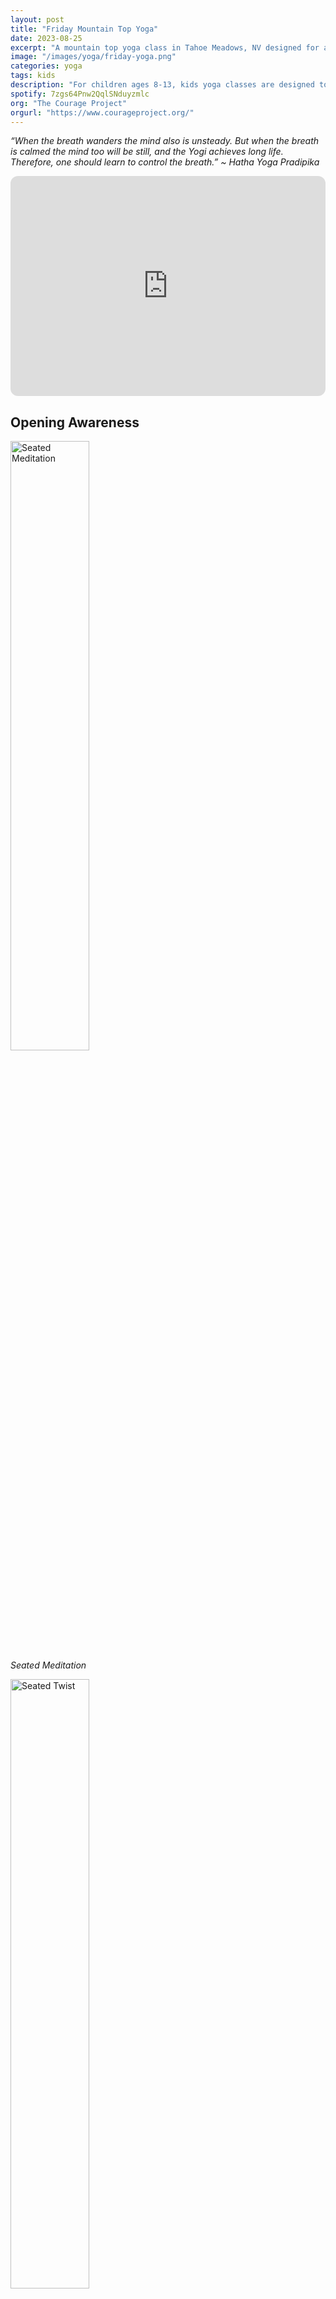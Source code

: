 ```yaml
---
layout: post
title: "Friday Mountain Top Yoga"
date: 2023-08-25
excerpt: "A mountain top yoga class in Tahoe Meadows, NV designed for a younger audience with a focus on movement, breath, and mindfulness."
image: "/images/yoga/friday-yoga.png"
categories: yoga
tags: kids
description: "For children ages 8-13, kids yoga classes are designed to promote mindfullness and stress tolerance."
spotify: 7zgs64Pnw2QqlSNduyzmlc
org: "The Courage Project"
orgurl: "https://www.courageproject.org/"
---
```




_“When the breath wanders the mind also is unsteady. But when the breath is calmed the mind too will be still, and the Yogi achieves long life. Therefore, one should learn to control the breath.” ~ Hatha Yoga Pradipika_

<iframe style="border-radius:12px" src="https://open.spotify.com/embed/playlist/{{ page.spotify }}?utm_source=generator" width="100%" height="352" frameBorder="0" allowfullscreen="" allow="autoplay; clipboard-write; encrypted-media; fullscreen; picture-in-picture" loading="lazy"></iframe>


## Opening Awareness


<div class="row">
  <div class="column">
    <img src="/images/yoga/lotus-meditation.png" alt="Seated Meditation" style="width:50%">
    <figcaption><i>Seated Meditation<p></p></i></figcaption>
  </div>
  <div class="column">
    <img src="/images/yoga/lotus-twist.png" alt="Seated Twist" style="width:50%">
    <figcaption><i>Seated Twist<p></p></i></figcaption>
  </div>
  <div class="column">
    <img src="/images/yoga/childs-pose.png" alt="Child's Pose" style="width:50%">
    <figcaption><i>Child's Pose<p></p></i></figcaption>
  </div>
</div>


## Opening Stretch


<div class="row">
  <div class="column">
    <img src="/images/yoga/tabletop.png" alt="Table" style="width:50%">
    <figcaption><i>Table<p></p></i></figcaption>
  </div>
  <div class="column">
    <img src="/images/yoga/cat.png" alt="Cat" style="width:50%">
    <figcaption><i>Cat<p></p></i></figcaption>
  </div>
  <div class="column">
    <img src="/images/yoga/cow.png" alt="Cow" style="width:50%">
    <figcaption><i>Cow<p></p></i></figcaption>
  </div>
</div>


<div class="row">
  <div class="column">
    <img src="/images/yoga/down-dog.png" alt="Down Dog" style="width:50%">
    <figcaption><i>Downward Facing Dog<p></p></i></figcaption>
  </div>
  <div class="column">
    <img src="/images/yoga/lions-breath.png" alt="Lion's Breath" style="width:50%">
    <figcaption><i>Lion's Breath<p></p></i></figcaption>
  </div>
  <div class="column">
</div>
</div>


## Standing Breath of Joy



<div class="row">
  <div class="column">
    <img src="/images/yoga/mountain.png" alt="Mountain" style="width:50%">
    <figcaption><i>Mountain<p></p></i></figcaption>
  </div>
  <div class="column">
    <img src="/images/yoga/mountain-extended.png" alt="Extended Mountain" style="width:50%">
    <figcaption><i>Extended Mountain<p></p></i></figcaption>
  </div>
  <div class="column">
    <img src="/images/yoga/forward-fold-1.png" alt="Forward Fold" style="width:50%">
    <figcaption><i>Forward Fold<p></p></i></figcaption>
  </div>
</div>



## Floor Work


<div class="row">
  <div class="column">
    <img src="/images/yoga/plank.png" alt="Alligator" style="width:50%">
    <figcaption><i>Alligator<p></p></i></figcaption>
  </div>
  <div class="column">
    <img src="/images/yoga/cobra.png" alt="Cobra" style="width:50%">
    <figcaption><i>Cobra<p></p></i></figcaption>
  </div>
  <div class="column">
    <img src="/images/yoga/lizard.png" alt="Lizard" style="width:50%">
    <figcaption><i>Lizard<p></p></i></figcaption>
  </div>
</div>


## Balancing and Breathing Practice


<div class="row">
  <div class="column">
    <img src="/images/yoga/star.png" alt="Star" style="width:50%">
    <figcaption><i>Star<p></p></i></figcaption>
  </div>
  <div class="column">
    <img src="/images/yoga/starfish.png" alt="Starfish" style="width:50%">
    <figcaption><i>Wide-leg forward fold<p></p></i></figcaption>
  </div>
</div>

<div class="row">
  <div class="column">
    <img src="/images/yoga/warrior-2.png" alt="Warrior II" style="width:50%">
    <figcaption><i>Warrior II<p></p></i></figcaption>
  </div>
  <div class="column">
    <img src="/images/yoga/reverse-warrior.png" alt="Peaceful Warrior" style="width:50%">
    <figcaption><i>Peaceful Warrior<p></p></i></figcaption>
  </div>
</div>



<div class="row">
    <div class="column">
    <img src="/images/yoga/chair.png" alt="Chair" style="width:50%">
    <figcaption><i>Chair<p></p></i></figcaption>
  </div>
  <div class="column">
    <img src="/images/yoga/boat.png" alt="Boat" style="width:50%">
    <figcaption><i>Boat<p></p></i></figcaption>
  </div>
  <div class="column">
    <img src="/images/yoga/butterfly.png" alt="Butterfly" style="width:50%">
    <figcaption><i>Butterfly<p></p></i></figcaption>
  </div>
</div>


<div class="row">
  <div class="column">
    <img src="/images/yoga/tree.png" alt="Tree" style="width:50%">
    <figcaption><i>Tree<p></p></i></figcaption>
  </div>
  <div class="column">
    <img src="/images/yoga/warrior-3.png" alt="Airplane" style="width:50%">
    <figcaption><i>Airplane<p></p></i></figcaption>
  </div>
</div>


<div class="row">
    <div class="column">
    <img src="/images/yoga/childs-pose.png" alt="Child's Pose" style="width:50%">
    <figcaption><i>Child's Pose<p></p></i></figcaption>
  </div>
  <div class="column">
    <img src="/images/yoga/table-balancing.jpeg" alt="Balancing Tabletop" style="width:50%">
    <figcaption><i>Balancing Tabletop<p></p></i></figcaption>
  </div>
  <div class="column">
    <img src="/images/yoga/pigeon.png" alt="Pigeon" style="width:50%">
    <figcaption><i>Pigeon<p></p></i></figcaption>
  </div>
</div>

## Inversion


<div class="row">
    <div class="column">
    <img src="/images/yoga/forward-fold-2.png" alt="Seated Forward Fold" style="width:50%">
    <figcaption><i>Seated Forward Fold<p></p></i></figcaption>
  </div>
  <div class="column">
    <img src="/images/yoga/legs-up.png" alt="Legs Up" style="width:50%">
    <figcaption><i>Legs Up<p></p></i></figcaption>
  </div>
  <div class="column">
    <img src="/images/yoga/bridge.png" alt="Bridge" style="width:50%">
    <figcaption><i>Bridge<p></p></i></figcaption>
  </div>
</div>


<div class="row">
  <div class="column">
    <img src="/images/yoga/reclined-twist.png" alt="Reclined Twist" style="width:50%">
    <figcaption><i>Reclined Twist<p></p></i></figcaption>
  </div>
  <div class="column">
    <img src="/images/yoga/hug.png" alt="Hug" style="width:50%">
    <figcaption><i>Hug<p></p></i></figcaption>
  </div>
</div>




## Relaxation



<div class="row">
  <div class="column">
    <img src="/images/yoga/shavasana.png" alt="Shavasana" style="width:50%">
    <figcaption><i>Shavasana<p></p></i></figcaption>
  </div>
  <div class="column">
    <img src="/images/yoga/lotus-meditation.png" alt="Seated Meditation" style="width:50%">
    <figcaption><i>Seated Meditation<p></p></i></figcaption>
  </div>
</div>

_The black and white yoga icons from created by <a href="https://www.flaticon.com/free-icons/workout" title="workout icons">dDara </a>, <a href="https://www.flaticon.com/free-icons/exercise" title="exercise icons">monkik</a>, <a href="https://www.flaticon.com/free-icons/yoga" title="yoga icons">Freepik </a>, and <a href="https://www.flaticon.com/free-icons/yoga-pose" title="yoga pose icons">Eideticmemo</a>._

## Comments

This yoga class was organized by [The Courage Project](https://www.courageproject.org/) and took place near the Tahoe Meadows South Trailhead in Nevada. The yoga sequence designed for a younger audience, with poses referred to by animal names where possible and a focus is on syncing movement to breath. It contains 7 sections (open awareness, open stretch, standing breath work, floor work, balancing poses, inversions, and relaxation).  Much of the sequence was inspired by a YouTube video called [Fun Kids Yoga w/ Kris Blunt (30 Minute Class)](https://www.youtube.com/watch?v=5sYUnnyPsRM). A 40-minute playlist accompanies the sequence to help sync the breath with movement and stillness. 
<figure>
<img src="/images/yoga/fridayplan.png" style="width:80%">
</figure>




<blockquote class="instagram-media" data-instgrm-captioned data-instgrm-permalink="https://www.instagram.com/p/CwED5WwviSp/?utm_source=ig_embed&amp;utm_campaign=loading" data-instgrm-version="14" style=" background:#FFF; border:0; border-radius:3px; box-shadow:0 0 1px 0 rgba(0,0,0,0.5),0 1px 10px 0 rgba(0,0,0,0.15); margin: 1px; max-width:540px; min-width:326px; padding:0; width:99.375%; width:-webkit-calc(100% - 2px); width:calc(100% - 2px);"><div style="padding:16px;"> <a href="https://www.instagram.com/p/CwED5WwviSp/?utm_source=ig_embed&amp;utm_campaign=loading" style=" background:#FFFFFF; line-height:0; padding:0 0; text-align:center; text-decoration:none; width:100%;" target="_blank"> <div style=" display: flex; flex-direction: row; align-items: center;"> <div style="background-color: #F4F4F4; border-radius: 50%; flex-grow: 0; height: 40px; margin-right: 14px; width: 40px;"></div> <div style="display: flex; flex-direction: column; flex-grow: 1; justify-content: center;"> <div style=" background-color: #F4F4F4; border-radius: 4px; flex-grow: 0; height: 14px; margin-bottom: 6px; width: 100px;"></div> <div style=" background-color: #F4F4F4; border-radius: 4px; flex-grow: 0; height: 14px; width: 60px;"></div></div></div><div style="padding: 19% 0;"></div> <div style="display:block; height:50px; margin:0 auto 12px; width:50px;"><svg width="50px" height="50px" viewBox="0 0 60 60" version="1.1" xmlns="https://www.w3.org/2000/svg" xmlns:xlink="https://www.w3.org/1999/xlink"><g stroke="none" stroke-width="1" fill="none" fill-rule="evenodd"><g transform="translate(-511.000000, -20.000000)" fill="#000000"><g><path d="M556.869,30.41 C554.814,30.41 553.148,32.076 553.148,34.131 C553.148,36.186 554.814,37.852 556.869,37.852 C558.924,37.852 560.59,36.186 560.59,34.131 C560.59,32.076 558.924,30.41 556.869,30.41 M541,60.657 C535.114,60.657 530.342,55.887 530.342,50 C530.342,44.114 535.114,39.342 541,39.342 C546.887,39.342 551.658,44.114 551.658,50 C551.658,55.887 546.887,60.657 541,60.657 M541,33.886 C532.1,33.886 524.886,41.1 524.886,50 C524.886,58.899 532.1,66.113 541,66.113 C549.9,66.113 557.115,58.899 557.115,50 C557.115,41.1 549.9,33.886 541,33.886 M565.378,62.101 C565.244,65.022 564.756,66.606 564.346,67.663 C563.803,69.06 563.154,70.057 562.106,71.106 C561.058,72.155 560.06,72.803 558.662,73.347 C557.607,73.757 556.021,74.244 553.102,74.378 C549.944,74.521 548.997,74.552 541,74.552 C533.003,74.552 532.056,74.521 528.898,74.378 C525.979,74.244 524.393,73.757 523.338,73.347 C521.94,72.803 520.942,72.155 519.894,71.106 C518.846,70.057 518.197,69.06 517.654,67.663 C517.244,66.606 516.755,65.022 516.623,62.101 C516.479,58.943 516.448,57.996 516.448,50 C516.448,42.003 516.479,41.056 516.623,37.899 C516.755,34.978 517.244,33.391 517.654,32.338 C518.197,30.938 518.846,29.942 519.894,28.894 C520.942,27.846 521.94,27.196 523.338,26.654 C524.393,26.244 525.979,25.756 528.898,25.623 C532.057,25.479 533.004,25.448 541,25.448 C548.997,25.448 549.943,25.479 553.102,25.623 C556.021,25.756 557.607,26.244 558.662,26.654 C560.06,27.196 561.058,27.846 562.106,28.894 C563.154,29.942 563.803,30.938 564.346,32.338 C564.756,33.391 565.244,34.978 565.378,37.899 C565.522,41.056 565.552,42.003 565.552,50 C565.552,57.996 565.522,58.943 565.378,62.101 M570.82,37.631 C570.674,34.438 570.167,32.258 569.425,30.349 C568.659,28.377 567.633,26.702 565.965,25.035 C564.297,23.368 562.623,22.342 560.652,21.575 C558.743,20.834 556.562,20.326 553.369,20.18 C550.169,20.033 549.148,20 541,20 C532.853,20 531.831,20.033 528.631,20.18 C525.438,20.326 523.257,20.834 521.349,21.575 C519.376,22.342 517.703,23.368 516.035,25.035 C514.368,26.702 513.342,28.377 512.574,30.349 C511.834,32.258 511.326,34.438 511.181,37.631 C511.035,40.831 511,41.851 511,50 C511,58.147 511.035,59.17 511.181,62.369 C511.326,65.562 511.834,67.743 512.574,69.651 C513.342,71.625 514.368,73.296 516.035,74.965 C517.703,76.634 519.376,77.658 521.349,78.425 C523.257,79.167 525.438,79.673 528.631,79.82 C531.831,79.965 532.853,80.001 541,80.001 C549.148,80.001 550.169,79.965 553.369,79.82 C556.562,79.673 558.743,79.167 560.652,78.425 C562.623,77.658 564.297,76.634 565.965,74.965 C567.633,73.296 568.659,71.625 569.425,69.651 C570.167,67.743 570.674,65.562 570.82,62.369 C570.966,59.17 571,58.147 571,50 C571,41.851 570.966,40.831 570.82,37.631"></path></g></g></g></svg></div><div style="padding-top: 8px;"> <div style=" color:#3897f0; font-family:Arial,sans-serif; font-size:14px; font-style:normal; font-weight:550; line-height:18px;">View this post on Instagram</div></div><div style="padding: 12.5% 0;"></div> <div style="display: flex; flex-direction: row; margin-bottom: 14px; align-items: center;"><div> <div style="background-color: #F4F4F4; border-radius: 50%; height: 12.5px; width: 12.5px; transform: translateX(0px) translateY(7px);"></div> <div style="background-color: #F4F4F4; height: 12.5px; transform: rotate(-45deg) translateX(3px) translateY(1px); width: 12.5px; flex-grow: 0; margin-right: 14px; margin-left: 2px;"></div> <div style="background-color: #F4F4F4; border-radius: 50%; height: 12.5px; width: 12.5px; transform: translateX(9px) translateY(-18px);"></div></div><div style="margin-left: 8px;"> <div style=" background-color: #F4F4F4; border-radius: 50%; flex-grow: 0; height: 20px; width: 20px;"></div> <div style=" width: 0; height: 0; border-top: 2px solid transparent; border-left: 6px solid #f4f4f4; border-bottom: 2px solid transparent; transform: translateX(16px) translateY(-4px) rotate(30deg)"></div></div><div style="margin-left: auto;"> <div style=" width: 0px; border-top: 8px solid #F4F4F4; border-right: 8px solid transparent; transform: translateY(16px);"></div> <div style=" background-color: #F4F4F4; flex-grow: 0; height: 12px; width: 16px; transform: translateY(-4px);"></div> <div style=" width: 0; height: 0; border-top: 8px solid #F4F4F4; border-left: 8px solid transparent; transform: translateY(-4px) translateX(8px);"></div></div></div> <div style="display: flex; flex-direction: column; flex-grow: 1; justify-content: center; margin-bottom: 24px;"> <div style=" background-color: #F4F4F4; border-radius: 4px; flex-grow: 0; height: 14px; margin-bottom: 6px; width: 224px;"></div> <div style=" background-color: #F4F4F4; border-radius: 4px; flex-grow: 0; height: 14px; width: 144px;"></div></div></a><p style=" color:#c9c8cd; font-family:Arial,sans-serif; font-size:14px; line-height:17px; margin-bottom:0; margin-top:8px; overflow:hidden; padding:8px 0 7px; text-align:center; text-overflow:ellipsis; white-space:nowrap;"><a href="https://www.instagram.com/p/CwED5WwviSp/?utm_source=ig_embed&amp;utm_campaign=loading" style=" color:#c9c8cd; font-family:Arial,sans-serif; font-size:14px; font-style:normal; font-weight:normal; line-height:17px; text-decoration:none;" target="_blank">A post shared by The Courage Project (@tahoecourage)</a></p></div></blockquote> <script async src="//www.instagram.com/embed.js"></script>
